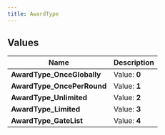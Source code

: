 ```yaml
---
title: AwardType
---
```


## Values

| Name | Description |
| ---- | ----------- |
| **AwardType\_OnceGlobally** | Value: **0** |
| **AwardType\_OncePerRound** | Value: **1** |
| **AwardType\_Unlimited** | Value: **2** |
| **AwardType\_Limited** | Value: **3** |
| **AwardType\_GateList** | Value: **4** |

